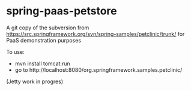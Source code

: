 spring-paas-petstore
====================

A git copy of the subversion  from https://src.springframework.org/svn/spring-samples/petclinic/trunk/ for PaaS demonstration purposes

To use:
- mvn install tomcat:run
- go to http://localhost:8080/org.springframework.samples.petclinic/

(Jetty work in progres)
